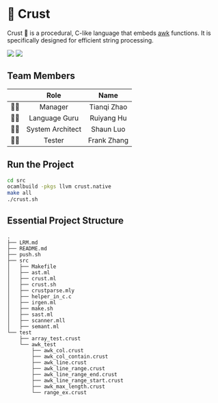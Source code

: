 # :pizza: Crust

Crust :pizza: is a procedural, C-like language that embeds [awk](https://www.baeldung.com/linux/awk-guide) functions. It is specifically designed for efficient string processing.

![](https://img.shields.io/badge/ocaml-v4.12.0-orange) ![](https://img.shields.io/badge/llvm-v13.0.0-blue)

## Team Members

| | Role      | Name |
| :---: | :---: | :---: |
| 👨‍💼  | Manager      | Tianqi Zhao |
| 🧑‍🔬 | Language Guru   | Ruiyang Hu |
| 👨‍💻 | System Architect | Shaun Luo |
| 🕵️‍♂️ | Tester | Frank Zhang |

## Run the Project 

```bash
cd src
ocamlbuild -pkgs llvm crust.native
make all
./crust.sh
```

## Essential Project Structure

    .
    ├── LRM.md
    ├── README.md
    ├── push.sh
    ├── src
    │   ├── Makefile
    │   ├── ast.ml
    │   ├── crust.ml
    │   ├── crust.sh
    │   ├── crustparse.mly
    │   ├── helper_in_c.c
    │   ├── irgen.ml
    │   ├── make.sh
    │   ├── sast.ml
    │   ├── scanner.mll
    │   ├── semant.ml
    └── test
        ├── array_test.crust
        └── awk_test
            ├── awk_col.crust
            ├── awk_col_contain.crust
            ├── awk_line.crust
            ├── awk_line_range.crust
            ├── awk_line_range_end.crust
            ├── awk_line_range_start.crust
            ├── awk_max_length.crust
            └── range_ex.crust